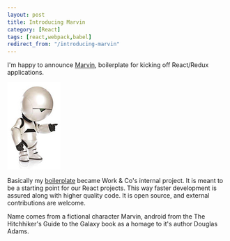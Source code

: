 ```yaml
---
layout: post
title: Introducing Marvin
category: [React]
tags: [react,webpack,babel]
redirect_from: "/introducing-marvin"
---
```


I'm happy to announce [Marvin](https://github.com/workco/marvin), boilerplate for kicking off React/Redux applications.

[![Marvin on Github](/public/img/marvin.jpg)](https://github.com/workco/marvin)

Basically my [boilerplate](/webpack-2-react-redux/) became Work & Co's internal project. It is meant to be a starting point for our React projects. This way faster development is assured along with higher quality code. It is open source, and external contributions are welcome.

Name comes from a fictional character Marvin, android from the The Hitchhiker's Guide to the Galaxy book as a homage to it's author Douglas Adams.
